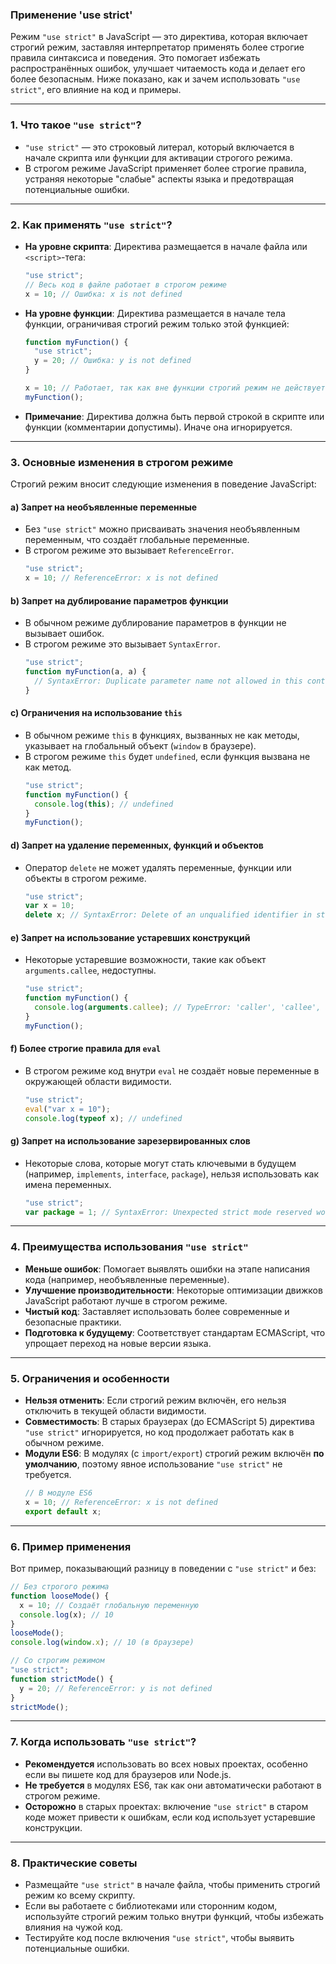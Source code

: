 ### Применение 'use strict'

Режим `"use strict"` в JavaScript — это директива, которая включает строгий режим, заставляя интерпретатор применять более строгие правила синтаксиса и поведения. Это помогает избежать распространённых ошибок, улучшает читаемость кода и делает его более безопасным. Ниже показано, как и зачем использовать `"use strict"`, его влияние на код и примеры.

---

### 1. **Что такое `"use strict"`?**
- `"use strict"` — это строковый литерал, который включается в начале скрипта или функции для активации строгого режима.
- В строгом режиме JavaScript применяет более строгие правила, устраняя некоторые "слабые" аспекты языка и предотвращая потенциальные ошибки.

---

### 2. **Как применять `"use strict"`?**
- **На уровне скрипта**: Директива размещается в начале файла или `<script>`-тега:
  ```javascript
  "use strict";
  // Весь код в файле работает в строгом режиме
  x = 10; // Ошибка: x is not defined
  ```
- **На уровне функции**: Директива размещается в начале тела функции, ограничивая строгий режим только этой функцией:
  ```javascript
  function myFunction() {
    "use strict";
    y = 20; // Ошибка: y is not defined
  }

  x = 10; // Работает, так как вне функции строгий режим не действует
  myFunction();
  ```
- **Примечание**: Директива должна быть первой строкой в скрипте или функции (комментарии допустимы). Иначе она игнорируется.

---

### 3. **Основные изменения в строгом режиме**
Строгий режим вносит следующие изменения в поведение JavaScript:

#### a) **Запрет на необъявленные переменные**
- Без `"use strict"` можно присваивать значения необъявленным переменным, что создаёт глобальные переменные.
- В строгом режиме это вызывает `ReferenceError`.
  ```javascript
  "use strict";
  x = 10; // ReferenceError: x is not defined
  ```

#### b) **Запрет на дублирование параметров функции**
- В обычном режиме дублирование параметров в функции не вызывает ошибок.
- В строгом режиме это вызывает `SyntaxError`.
  ```javascript
  "use strict";
  function myFunction(a, a) {
    // SyntaxError: Duplicate parameter name not allowed in this context
  }
  ```

#### c) **Ограничения на использование `this`**
- В обычном режиме `this` в функциях, вызванных не как методы, указывает на глобальный объект (`window` в браузере).
- В строгом режиме `this` будет `undefined`, если функция вызвана не как метод.
  ```javascript
  "use strict";
  function myFunction() {
    console.log(this); // undefined
  }
  myFunction();
  ```

#### d) **Запрет на удаление переменных, функций и объектов**
- Оператор `delete` не может удалять переменные, функции или объекты в строгом режиме.
  ```javascript
  "use strict";
  var x = 10;
  delete x; // SyntaxError: Delete of an unqualified identifier in strict mode
  ```

#### e) **Запрет на использование устаревших конструкций**
- Некоторые устаревшие возможности, такие как объект `arguments.callee`, недоступны.
  ```javascript
  "use strict";
  function myFunction() {
    console.log(arguments.callee); // TypeError: 'caller', 'callee', and 'arguments' properties may not be accessed
  }
  myFunction();
  ```

#### f) **Более строгие правила для `eval`**
- В строгом режиме код внутри `eval` не создаёт новые переменные в окружающей области видимости.
  ```javascript
  "use strict";
  eval("var x = 10");
  console.log(typeof x); // undefined
  ```

#### g) **Запрет на использование зарезервированных слов**
- Некоторые слова, которые могут стать ключевыми в будущем (например, `implements`, `interface`, `package`), нельзя использовать как имена переменных.
  ```javascript
  "use strict";
  var package = 1; // SyntaxError: Unexpected strict mode reserved word
  ```

---

### 4. **Преимущества использования `"use strict"`**
- **Меньше ошибок**: Помогает выявлять ошибки на этапе написания кода (например, необъявленные переменные).
- **Улучшение производительности**: Некоторые оптимизации движков JavaScript работают лучше в строгом режиме.
- **Чистый код**: Заставляет использовать более современные и безопасные практики.
- **Подготовка к будущему**: Соответствует стандартам ECMAScript, что упрощает переход на новые версии языка.

---

### 5. **Ограничения и особенности**
- **Нельзя отменить**: Если строгий режим включён, его нельзя отключить в текущей области видимости.
- **Совместимость**: В старых браузерах (до ECMAScript 5) директива `"use strict"` игнорируется, но код продолжает работать как в обычном режиме.
- **Модули ES6**: В модулях (с `import/export`) строгий режим включён **по умолчанию**, поэтому явное использование `"use strict"` не требуется.
  ```javascript
  // В модуле ES6
  x = 10; // ReferenceError: x is not defined
  export default x;
  ```

---

### 6. **Пример применения**
Вот пример, показывающий разницу в поведении с `"use strict"` и без:
```javascript
// Без строгого режима
function looseMode() {
  x = 10; // Создаёт глобальную переменную
  console.log(x); // 10
}
looseMode();
console.log(window.x); // 10 (в браузере)

// Со строгим режимом
"use strict";
function strictMode() {
  y = 20; // ReferenceError: y is not defined
}
strictMode();
```

---

### 7. **Когда использовать `"use strict"`?**
- **Рекомендуется** использовать во всех новых проектах, особенно если вы пишете код для браузеров или Node.js.
- **Не требуется** в модулях ES6, так как они автоматически работают в строгом режиме.
- **Осторожно** в старых проектах: включение `"use strict"` в старом коде может привести к ошибкам, если код использует устаревшие конструкции.

---

### 8. **Практические советы**
- Размещайте `"use strict"` в начале файла, чтобы применить строгий режим ко всему скрипту.
- Если вы работаете с библиотеками или сторонним кодом, используйте строгий режим только внутри функций, чтобы избежать влияния на чужой код.
- Тестируйте код после включения `"use strict"`, чтобы выявить потенциальные ошибки.
